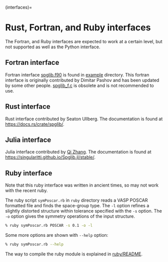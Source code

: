 (interfaces)=

# Rust, Fortran, and Ruby interfaces

The Fortran, and Ruby interfaces are expected to work at a certain
level, but not supported as well as the Python interface.

## Fortran interface

Fortran interface [spglib.f90](https://github.com/spglib/spglib/blob/master/example/example.f90) is found
in [example](https://github.com/spglib/spglib/tree/master/example) directory.
This fortran interface is originally contributed by Dimitar Pashov and has been
updated by some other people.
[spglib_f.c](https://github.com/spglib/spglib/blob/master/src/spglib_f.c) is
obsolete and is not recommended to use.

## Rust interface

Rust interface contributed by Seaton Ullberg. The documentation is
found at <https://docs.rs/crate/spglib/>.

## Julia interface

Julia interface contributed by [Qi Zhang](https://github.com/singularitti). The documentation is
found at <https://singularitti.github.io/Spglib.jl/stable/>.

## Ruby interface

Note that this ruby interface was written in ancient times, so may not
work with the recent ruby.

The ruby script `symPoscar.rb` in `ruby` directory reads a VASP
POSCAR formatted file and finds the space-group type. The `-l`
option refines a slightly distorted structure within tolerance
specified with the `-s` option. The `-o` option gives the symmetry
operations of the input structure.

```bash
% ruby symPoscar.rb POSCAR -s 0.1 -o -l
```

Some more options are shown with `--help` option:

```bash
% ruby symPoscar.rb --help
```

The way to compile the ruby module is explained in
[ruby/README](https://github.com/spglib/spglib/blob/master/ruby/README).
